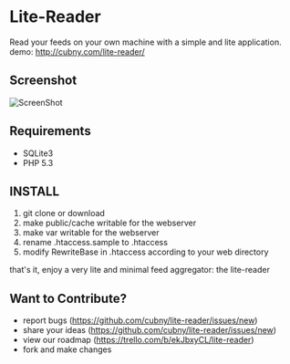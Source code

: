 Lite-Reader
===========
Read your feeds on your own machine with a simple and lite application.
demo: http://cubny.com/lite-reader/


Screenshot
----------
![ScreenShot](https://raw.github.com/cubny/lite-reader/master/public/images/screenshot.png)

Requirements
---------------
- SQLite3
- PHP 5.3

INSTALL
--------
1. git clone or download
2. make public/cache writable for the webserver
3. make var writable for the webserver
4. rename .htaccess.sample to .htaccess
5. modify RewriteBase in .htaccess according to your web directory

that's it, enjoy a very lite and minimal feed aggregator: the lite-reader


Want to Contribute?
-------------------
- report bugs (https://github.com/cubny/lite-reader/issues/new)
- share your ideas (https://github.com/cubny/lite-reader/issues/new)
- view our roadmap (https://trello.com/b/ekJbxyCL/lite-reader)
- fork and make changes
